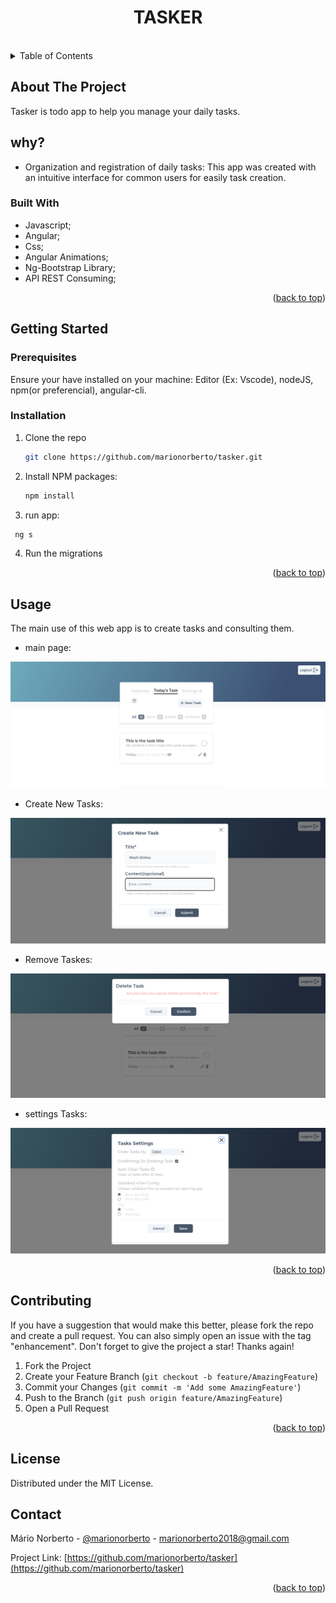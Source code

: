 <div align="center">
  <h1>TASKER</h1>
</div>
<br />
<!-- TABLE OF CONTENTS -->
<details>
  <summary>Table of Contents</summary>
  <ol>
    <li>
      <a href="#about-the-project">About The Project</a>
      <ul>
        <li><a href="#built-with">Built With</a></li>
      </ul>
    </li>
    <li>
      <a href="#getting-started">Getting Started</a>
      <ul>
        <li><a href="#prerequisites">Prerequisites</a></li>
        <li><a href="#installation">Installation</a></li>
      </ul>
    </li>
    <li><a href="#usage">Usage</a></li>
    <li><a href="#roadmap">Roadmap</a></li>
    <li><a href="#contributing">Contributing</a></li>
    <li><a href="#license">License</a></li>
    <li><a href="#contact">Contact</a></li>
    <li><a href="#acknowledgments">Acknowledgments</a></li>
  </ol>
</details>



<!-- ABOUT THE PROJECT -->
## About The Project

Tasker is todo app to help you manage your daily tasks.

## why?

* Organization and  registration of daily tasks: This app was created with an intuitive interface for common users for easily task creation.



### Built With

* Javascript;
* Angular;
* Css;
* Angular Animations;
* Ng-Bootstrap Library;
* API REST Consuming;

<p align="right">(<a href="#readme-top">back to top</a>)</p>



<!-- GETTING STARTED -->
## Getting Started

### Prerequisites

Ensure your have installed on your machine: Editor (Ex: Vscode), nodeJS, npm(or preferencial), angular-cli.
<!-- 
* npm
  ```sh
  npm install npm@latest -g
  ``` -->

### Installation

1. Clone the repo
   ```sh
   git clone https://github.com/marionorberto/tasker.git
   ```
2. Install NPM packages:
   ```sh
   npm install
   ```
3. run app:
  ```sh
   ng s
   ```
4. Run the migrations

<p align="right">(<a href="#readme-top">back to top</a>)</p>


<!-- USAGE EXAMPLES -->
## Usage

The main use of this web app is to create tasks and consulting them. 

* main page:


<img src='./src/assets/images/task-app.png' />


* Create New Tasks:

<img src='./src/assets/images/create-tasks.png
' />


* Remove Taskes:


<img src='./src/assets/images/delete-task.png' />



* settings Tasks:

<img src='./src/assets/images/settings.png' />


<p align="right">(<a href="#readme-top">back to top</a>)</p>



<!-- CONTRIBUTING -->
## Contributing
If you have a suggestion that would make this better, please fork the repo and create a pull request. You can also simply open an issue with the tag "enhancement".
Don't forget to give the project a star! Thanks again!

1. Fork the Project
2. Create your Feature Branch (`git checkout -b feature/AmazingFeature`)
3. Commit your Changes (`git commit -m 'Add some AmazingFeature'`)
4. Push to the Branch (`git push origin feature/AmazingFeature`)
5. Open a Pull Request

<p align="right">(<a href="#readme-top">back to top</a>)</p>

<!-- LICENSE -->
## License
Distributed under the MIT License.

## Contact

Mário Norberto - [@marionorberto](https://linkedin.com/in/marionorberto) - marionorberto2018@gmail.com

Project Link: [https://github.com/marionorberto/tasker](https://github.com/marionorberto/tasker)

<p align="right">(<a href="#readme-top">back to top</a>)</p>

